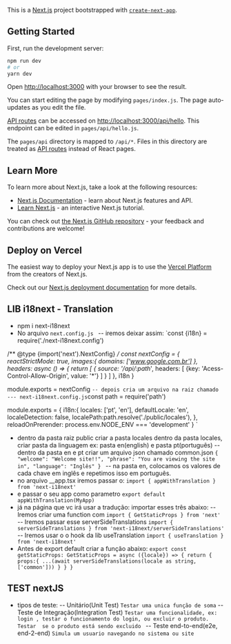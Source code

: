 This is a [Next.js](https://nextjs.org/) project bootstrapped with [`create-next-app`](https://github.com/vercel/next.js/tree/canary/packages/create-next-app).

## Getting Started

First, run the development server:

```bash
npm run dev
# or
yarn dev
```

Open [http://localhost:3000](http://localhost:3000) with your browser to see the result.

You can start editing the page by modifying `pages/index.js`. The page auto-updates as you edit the file.

[API routes](https://nextjs.org/docs/api-routes/introduction) can be accessed on [http://localhost:3000/api/hello](http://localhost:3000/api/hello). This endpoint can be edited in `pages/api/hello.js`.

The `pages/api` directory is mapped to `/api/*`. Files in this directory are treated as [API routes](https://nextjs.org/docs/api-routes/introduction) instead of React pages.

## Learn More

To learn more about Next.js, take a look at the following resources:

- [Next.js Documentation](https://nextjs.org/docs) - learn about Next.js features and API.
- [Learn Next.js](https://nextjs.org/learn) - an interactive Next.js tutorial.

You can check out [the Next.js GitHub repository](https://github.com/vercel/next.js/) - your feedback and contributions are welcome!

## Deploy on Vercel

The easiest way to deploy your Next.js app is to use the [Vercel Platform](https://vercel.com/new?utm_medium=default-template&filter=next.js&utm_source=create-next-app&utm_campaign=create-next-app-readme) from the creators of Next.js.

Check out our [Next.js deployment documentation](https://nextjs.org/docs/deployment) for more details.


## LIB i18next - Translation
- npm i next-i18next
- No arquivo `next.config.js `
-- iremos deixar assim: 
`const {i18n} = require('./next-i18next.config')

/** @type {import('next').NextConfig} */
const nextConfig = {
  reactStrictMode: true,
  images:{
    domains: ['www.google.com.br']
  },
  headers: async () => {
    return [
      {
        source: '/api/:path*',
        headers: [
          {key: 'Acess-Control-Allow-Origin', value: '*'}
        ]
      }
    ]
  },
  i18n
}

module.exports = nextConfig
`
-- depois cria um arquivo na raiz chamado
--- next-i18next.config.js
`const path = require('path')

module.exports = {
  i18n:{
    locales: ['pt', 'en'],
    defaultLocale: 'en',
    localeDetection: false,
    localePath:path.resolve('./public/locales'),
  },
  reloadOnPrerender: process.env.NODE_ENV === 'development'
} `

- dentro da pasta raiz public criar a pasta locales dentro da pasta locales, criar pasta da linguagem ex: pasta en(english) e pasta pt(português)
-- dentro da pasta en e pt criar um arquivo json chamado common.json
`{
  "welcome": "Welcome site!!",
  "phrase": "You are viewing the site in",
  "language": "Inglês"
} `
-- na pasta en, colocamos os valores de cada chave em inglês  e repetimos isso em português.
- no arquivo __app.tsx iremos passar o:
`import { appWithTranslation } from 'next-i18next'`
- e passar o seu app como parametro `export default appWithTranslation(MyApp)`
- já na página que vc irá usar a tradução: importar esses três abaixo:
-- Iremos criar uma function com `import { GetStaticProps } from 'next' `
-- Iremos passar esse serverSideTranslations `import { serverSideTranslations } from 'next-i18next/serverSideTranslations'` 
-- Iremos usar o o hook da lib useTranslation `import { useTranslation } from 'next-i18next' `
- Antes de export default criar a função abaixo: 
`export const getStaticProps: GetStaticProps = async ({locale}) => {
  return {
    props:{
      ...(await serverSideTranslations(locale as string, ['common']))
    }
  }
}`

## TEST nextJS
- tipos de teste:
-- Unitário(Unit Test) `Testar uma unica função de soma`
-- Teste de Integração(Integration Test) `Testar uma funcionalidade, ex: login , testar o funcionamento do login, ou excluir o produto. Testar  se o produto está sendo excluido `
-- Teste end-to-end(e2e, end-2-end) `Simula um usuario navegando no sistema ou site`

